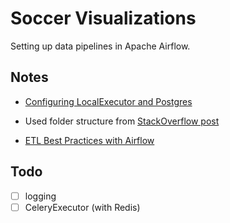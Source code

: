 # Soccer Visualizations

Setting up data pipelines in Apache Airflow.

## Notes

* [Configuring LocalExecutor and Postgres](https://airflow.apache.org/configuration.html)
* Used folder structure from [StackOverflow post](https://stackoverflow.com/a/51198029/4326704)

* [ETL Best Practices with Airflow](https://gtoonstra.github.io/etl-with-airflow/)

## Todo

- [ ] logging
- [ ] CeleryExecutor (with Redis)
